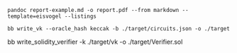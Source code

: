 ```
pandoc report-example.md -o report.pdf --from markdown --template=eisvogel --listings

```
```
bb write_vk --oracle_hash keccak -b ./target/circuits.json -o ./target
```
bb write_solidity_verifier -k ./target/vk -o ./target/Verifier.sol
```